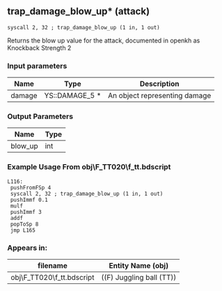 ## trap_damage_blow_up* (attack)

`syscall 2, 32 ; trap_damage_blow_up (1 in, 1 out)`

Returns the blow up value for the attack, documented in openkh as Knockback Strength 2

### Input parameters
| Name | Type | Description
|------|------|------------
| damage   | YS::DAMAGE_5 *   | An object representing damage


### Output Parameters
| Name | Type
|------|-----
| blow_up   | int   
### Example Usage From obj\F_TT020\f_tt.bdscript
```plaintext
L116:
 pushFromFSp 4
 syscall 2, 32 ; trap_damage_blow_up (1 in, 1 out)
 pushImmf 0.1
 mulf 
 pushImmf 3
 addf 
 popToSp 8
 jmp L165
```


### Appears in:
| filename | Entity Name (obj)
|----------|-------------
| obj\F_TT020\f_tt.bdscript       | ((F) Juggling ball (TT))          



